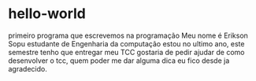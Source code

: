 # hello-world
primeiro programa que escrevemos na programação
Meu nome é Erikson Sopu estudante de Engenharia da computação
estou no ultimo ano, este semestre tenho que entregar meu TCC
gostaria de pedir ajudar de como desenvolver o tcc, quem poder
me dar alguma dica eu fico desde ja agradecido.

